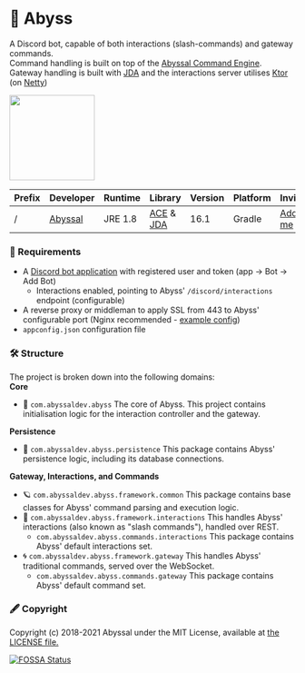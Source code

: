 # 💚 Abyss
A Discord bot, capable of both interactions (slash-commands) and gateway commands.  
Command handling is built on top of the [Abyssal Command Engine](https://github.com/abyssal/command-engine).  
Gateway handling is built with [JDA](https://github.com/DV8FromTheWorld/JDA) and the interactions server utilises [Ktor](https://github.com/ktorio/ktor) (on [Netty](https://ktor.io/docs/netty.html))

<img src="https://i.imgur.com/DF1ZIs2.png" height="150" />

| Prefix | Developer | Runtime | Library | Version | Platform | Invite |
|-|-|-|-|-|-|-|
| / | [Abyssal](https://github.com/abyssal) | JRE 1.8 | [ACE](https://github.com/abyssal/command-engine) & [JDA](https://github.com/DV8FromTheWorld/JDA) | 16.1 | Gradle | [Add me](https://abyss.abyssaldev.com/invite)
  
### 👮‍ Requirements
- A [Discord bot application](https://discordapp.com/developers/applications/) with registered user and token (app -> Bot -> Add Bot)
    - Interactions enabled, pointing to Abyss' `/discord/interactions` endpoint (configurable)
- A reverse proxy or middleman to apply SSL from 443 to Abyss' configurable port (Nginx recommended - [example config](example_nginx_server_conf.nginx))
- `appconfig.json` configuration file

### 🛠 Structure
The project is broken down into the following domains:     
**Core** 
- 💚 `com.abyssaldev.abyss` The core of Abyss. This project contains initialisation logic for the interaction controller and the gateway.
  
**Persistence**
- 📜 `com.abyssaldev.abyss.persistence` This package contains Abyss' persistence logic, including its database connections.

**Gateway, Interactions, and Commands**  
- 🪐 `com.abyssaldev.abyss.framework.common` This package contains base classes for Abyss' command parsing and execution logic.
- 🤝 `com.abyssaldev.abyss.framework.interactions` This handles Abyss' interactions (also known as "slash commands"), handled over REST.  
  - `com.abyssaldev.abyss.commands.interactions` This package contains Abyss' default interactions set.
- 🌀 `com.abyssaldev.abyss.framework.gateway` This handles Abyss' traditional commands, served over the WebSocket.
  - `com.abyssaldev.abyss.commands.gateway` This package contains Abyss' default command set.
  
### 🖋 Copyright
Copyright (c) 2018-2021 Abyssal under the MIT License, available at [the LICENSE file.](LICENSE.md)  

[![FOSSA Status](https://app.fossa.com/api/projects/git%2Bgithub.com%2Fabyssal%2Fabyss.svg?type=large)](https://app.fossa.com/projects/git%2Bgithub.com%2Fabyssal%2Fabyss?ref=badge_large)
